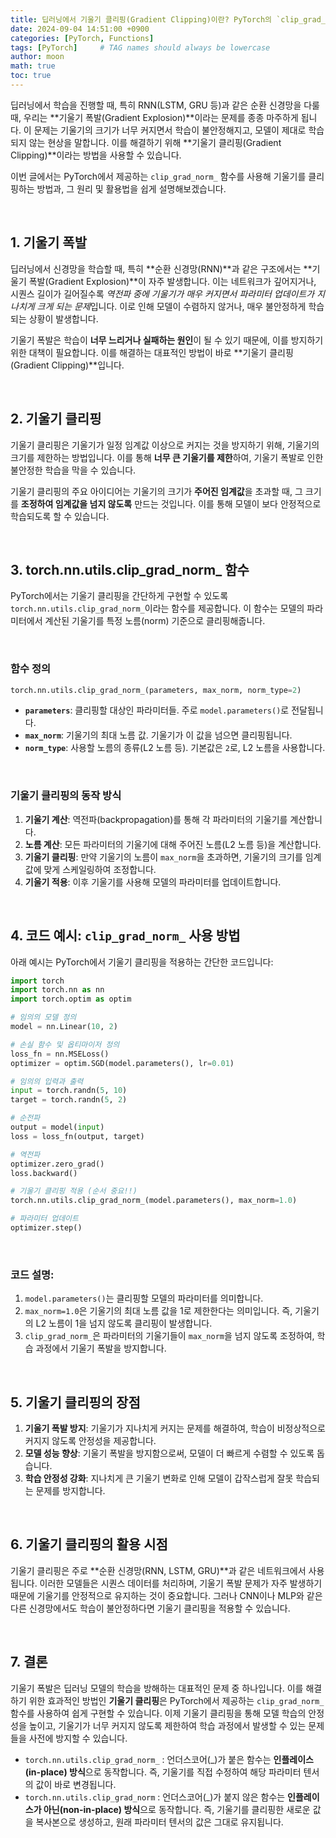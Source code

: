 ```yaml
---
title: 딥러닝에서 기울기 클리핑(Gradient Clipping)이란? PyTorch의 `clip_grad_norm_` 함수 이해하기
date: 2024-09-04 14:51:00 +0900
categories: [PyTorch, Functions]
tags: [PyTorch]     # TAG names should always be lowercase
author: moon
math: true
toc: true
---
```


딥러닝에서 학습을 진행할 때, 특히 RNN(LSTM, GRU 등)과 같은 순환 신경망을 다룰 때, 우리는 **기울기 폭발(Gradient Explosion)**이라는 문제를 종종 마주하게 됩니다. 이 문제는 기울기의 크기가 너무 커지면서 학습이 불안정해지고, 모델이 제대로 학습되지 않는 현상을 말합니다. 이를 해결하기 위해 **기울기 클리핑(Gradient Clipping)**이라는 방법을 사용할 수 있습니다.

이번 글에서는 PyTorch에서 제공하는 `clip_grad_norm_` 함수를 사용해 기울기를 클리핑하는 방법과, 그 원리 및 활용법을 쉽게 설명해보겠습니다.

<br>

## 1. 기울기 폭발

딥러닝에서 신경망을 학습할 때, 특히 **순환 신경망(RNN)**과 같은 구조에서는 **기울기 폭발(Gradient Explosion)**이 자주 발생합니다. 이는 네트워크가 깊어지거나, 시퀀스 길이가 길어질수록 *역전파 중에 기울기가 매우 커지면서 파라미터 업데이트가 지나치게 크게 되는 문제*입니다. 이로 인해 모델이 수렴하지 않거나, 매우 불안정하게 학습되는 상황이 발생합니다.

기울기 폭발은 학습이 **너무 느리거나 실패하는 원인**이 될 수 있기 때문에, 이를 방지하기 위한 대책이 필요합니다. 이를 해결하는 대표적인 방법이 바로 **기울기 클리핑(Gradient Clipping)**입니다.

<br>

## 2. 기울기 클리핑

기울기 클리핑은 기울기가 일정 임계값 이상으로 커지는 것을 방지하기 위해, 기울기의 크기를 제한하는 방법입니다. 이를 통해 **너무 큰 기울기를 제한**하여, 기울기 폭발로 인한 불안정한 학습을 막을 수 있습니다.

기울기 클리핑의 주요 아이디어는 기울기의 크기가 **주어진 임계값**을 초과할 때, 그 크기를 **조정하여 임계값을 넘지 않도록** 만드는 것입니다. 이를 통해 모델이 보다 안정적으로 학습되도록 할 수 있습니다.

<br>

## 3. torch.nn.utils.clip_grad_norm_ 함수

PyTorch에서는 기울기 클리핑을 간단하게 구현할 수 있도록 `torch.nn.utils.clip_grad_norm_`이라는 함수를 제공합니다. 이 함수는 모델의 파라미터에서 계산된 기울기를 특정 노름(norm) 기준으로 클리핑해줍니다.

<br>

### 함수 정의

```python
torch.nn.utils.clip_grad_norm_(parameters, max_norm, norm_type=2)
```

- **`parameters`**: 클리핑할 대상인 파라미터들. 주로 `model.parameters()`로 전달됩니다.
- **`max_norm`**: 기울기의 최대 노름 값. 기울기가 이 값을 넘으면 클리핑됩니다.
- **`norm_type`**: 사용할 노름의 종류(L2 노름 등). 기본값은 `2`로, L2 노름을 사용합니다.

<br>

### 기울기 클리핑의 동작 방식

1. **기울기 계산**: 역전파(backpropagation)를 통해 각 파라미터의 기울기를 계산합니다.
2. **노름 계산**: 모든 파라미터의 기울기에 대해 주어진 노름(L2 노름 등)을 계산합니다.
3. **기울기 클리핑**: 만약 기울기의 노름이 `max_norm`을 초과하면, 기울기의 크기를 임계값에 맞게 스케일링하여 조정합니다.
4. **기울기 적용**: 이후 기울기를 사용해 모델의 파라미터를 업데이트합니다.

<br>

## 4. 코드 예시: `clip_grad_norm_` 사용 방법

아래 예시는 PyTorch에서 기울기 클리핑을 적용하는 간단한 코드입니다:

```python
import torch
import torch.nn as nn
import torch.optim as optim

# 임의의 모델 정의
model = nn.Linear(10, 2)

# 손실 함수 및 옵티마이저 정의
loss_fn = nn.MSELoss()
optimizer = optim.SGD(model.parameters(), lr=0.01)

# 임의의 입력과 출력
input = torch.randn(5, 10)
target = torch.randn(5, 2)

# 순전파
output = model(input)
loss = loss_fn(output, target)

# 역전파
optimizer.zero_grad()
loss.backward()

# 기울기 클리핑 적용 (순서 중요!!)
torch.nn.utils.clip_grad_norm_(model.parameters(), max_norm=1.0)

# 파라미터 업데이트
optimizer.step()
```

<br>

### 코드 설명:
1. `model.parameters()`는 클리핑할 모델의 파라미터를 의미합니다.
2. `max_norm=1.0`은 기울기의 최대 노름 값을 1로 제한한다는 의미입니다. 즉, 기울기의 L2 노름이 1을 넘지 않도록 클리핑이 발생합니다.
3. `clip_grad_norm_`은 파라미터의 기울기들이 `max_norm`을 넘지 않도록 조정하여, 학습 과정에서 기울기 폭발을 방지합니다.

<br>

## 5. 기울기 클리핑의 장점

1. **기울기 폭발 방지**: 기울기가 지나치게 커지는 문제를 해결하여, 학습이 비정상적으로 커지지 않도록 안정성을 제공합니다.
2. **모델 성능 향상**: 기울기 폭발을 방지함으로써, 모델이 더 빠르게 수렴할 수 있도록 돕습니다.
3. **학습 안정성 강화**: 지나치게 큰 기울기 변화로 인해 모델이 갑작스럽게 잘못 학습되는 문제를 방지합니다.

<br>

## 6. 기울기 클리핑의 활용 시점

기울기 클리핑은 주로 **순환 신경망(RNN, LSTM, GRU)**과 같은 네트워크에서 사용됩니다. 이러한 모델들은 시퀀스 데이터를 처리하며, 기울기 폭발 문제가 자주 발생하기 때문에 기울기를 안정적으로 유지하는 것이 중요합니다. 그러나 CNN이나 MLP와 같은 다른 신경망에서도 학습이 불안정하다면 기울기 클리핑을 적용할 수 있습니다.

<br>

## 7. 결론

기울기 폭발은 딥러닝 모델의 학습을 방해하는 대표적인 문제 중 하나입니다. 이를 해결하기 위한 효과적인 방법인 **기울기 클리핑**은 PyTorch에서 제공하는 `clip_grad_norm_` 함수를 사용하여 쉽게 구현할 수 있습니다. 이제 기울기 클리핑을 통해 모델 학습의 안정성을 높이고, 기울기가 너무 커지지 않도록 제한하여 학습 과정에서 발생할 수 있는 문제들을 사전에 방지할 수 있습니다.

- `torch.nn.utils.clip_grad_norm_` : 언더스코어(_)가 붙은 함수는 **인플레이스(in-place) 방식**으로 동작합니다. 즉, 기울기를 직접 수정하여 해당 파라미터 텐서의 값이 바로 변경됩니다.
- `torch.nn.utils.clip_grad_norm`  : 언더스코어(_)가 붙지 않은 함수는 **인플레이스가 아닌(non-in-place) 방식**으로 동작합니다. 즉, 기울기를 클리핑한 새로운 값을 복사본으로 생성하고, 원래 파라미터 텐서의 값은 그대로 유지됩니다.